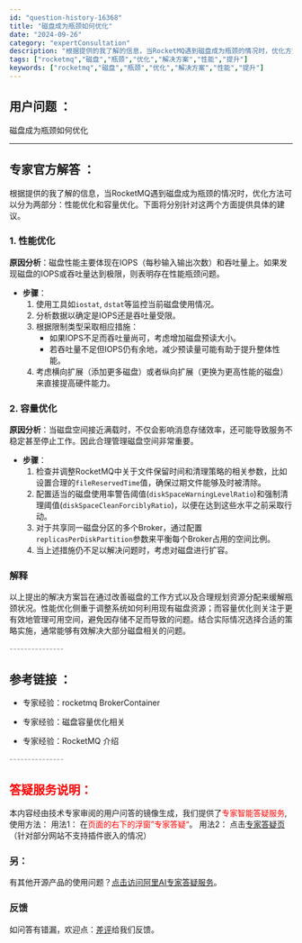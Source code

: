 ```yaml
---
id: "question-history-16368"
title: "磁盘成为瓶颈如何优化"
date: "2024-09-26"
category: "expertConsultation"
description: "根据提供的我了解的信息，当RocketMQ遇到磁盘成为瓶颈的情况时，优化方法可以分为两部分：性能优化和容量优化。下面将分别针对这两个方面提供具体的建议。### 1. 性能优化**原因分析**：磁盘性能主要体现在IOPS（每秒输入输出次数）和吞吐量上。如果发现磁盘的IOPS或吞吐量达到极限，则表明存在"
tags: ["rocketmq","磁盘","瓶颈","优化","解决方案","性能","提升"]
keywords: ["rocketmq","磁盘","瓶颈","优化","解决方案","性能","提升"]
---
```


## 用户问题 ： 
 磁盘成为瓶颈如何优化  

---------------
## 专家官方解答 ：

根据提供的我了解的信息，当RocketMQ遇到磁盘成为瓶颈的情况时，优化方法可以分为两部分：性能优化和容量优化。下面将分别针对这两个方面提供具体的建议。

### 1. 性能优化

**原因分析**：磁盘性能主要体现在IOPS（每秒输入输出次数）和吞吐量上。如果发现磁盘的IOPS或吞吐量达到极限，则表明存在性能瓶颈问题。

- **步骤**：
  1. 使用工具如`iostat`, `dstat`等监控当前磁盘使用情况。
  2. 分析数据以确定是IOPS还是吞吐量受限。
  3. 根据限制类型采取相应措施：
     - 如果IOPS不足而吞吐量尚可，考虑增加磁盘预读大小。
     - 若吞吐量不足但IOPS仍有余地，减少预读量可能有助于提升整体性能。
  4. 考虑横向扩展（添加更多磁盘）或者纵向扩展（更换为更高性能的磁盘）来直接提高硬件能力。

### 2. 容量优化

**原因分析**：当磁盘空间接近满载时，不仅会影响消息存储效率，还可能导致服务不稳定甚至停止工作。因此合理管理磁盘空间非常重要。

- **步骤**：
  1. 检查并调整RocketMQ中关于文件保留时间和清理策略的相关参数，比如设置合理的`fileReservedTime`值，确保过期文件能够及时被清除。
  2. 配置适当的磁盘使用率警告阈值(`diskSpaceWarningLevelRatio`)和强制清理阈值(`diskSpaceCleanForciblyRatio`)，以便在达到这些水平之前采取行动。
  3. 对于共享同一磁盘分区的多个Broker，通过配置`replicasPerDiskPartition`参数来平衡每个Broker占用的空间比例。
  4. 当上述措施仍不足以解决问题时，考虑对磁盘进行扩容。

### 解释
以上提出的解决方案旨在通过改善磁盘的工作方式以及合理规划资源分配来缓解瓶颈状况。性能优化侧重于调整系统如何利用现有磁盘资源；而容量优化则关注于更有效地管理可用空间，避免因存储不足而导致的问题。结合实际情况选择合适的策略实施，通常能够有效解决大部分磁盘相关的问题。


<font color="#949494">---------------</font> 


## 参考链接 ：

* 专家经验：rocketmq  BrokerContainer 
 
 * 专家经验：磁盘容量优化相关 
 
 * 专家经验：RocketMQ 介绍 


 <font color="#949494">---------------</font> 
 


## <font color="#FF0000">答疑服务说明：</font> 

本内容经由技术专家审阅的用户问答的镜像生成，我们提供了<font color="#FF0000">专家智能答疑服务</font>,使用方法：
用法1： 在<font color="#FF0000">页面的右下的浮窗”专家答疑“</font>。
用法2： 点击[专家答疑页](https://answer.opensource.alibaba.com/docs/intro)（针对部分网站不支持插件嵌入的情况）
### 另：


有其他开源产品的使用问题？[点击访问阿里AI专家答疑服务](https://answer.opensource.alibaba.com/docs/intro)。
### 反馈
如问答有错漏，欢迎点：[差评](https://ai.nacos.io/user/feedbackByEnhancerGradePOJOID?enhancerGradePOJOId=17218)给我们反馈。
